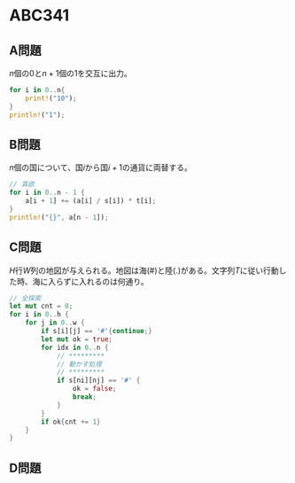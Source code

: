 # ABC341

## A問題

$n$個の$0$と$n + 1$個の$1$を交互に出力。

```rust
for i in 0..n{
    print!("10");
}
println!("1");
```

## B問題

$n$個の国について、国$i$から国$i + 1$の通貨に両替する。

```rust
// 貪欲
for i in 0..n - 1 {
    a[i + 1] += (a[i] / s[i]) * t[i];
}
println!("{}", a[n - 1]);
```

## C問題

$H$行$W$列の地図が与えられる。地図は海(#)と陸(.)がある。文字列$T$に従い行動した時、海に入らずに入れるのは何通り。

```rust
// 全探索
let mut cnt = 0;
for i in 0..h {
    for j in 0..w {
        if s[i][j] == '#'{continue;}
        let mut ok = true;
        for idx in 0..n {
            // *********
            // 動かす処理
            // *********
            if s[ni][nj] == '#' {
                ok = false;
                break;
            }
        }
        if ok{cnt += 1}
    }
}
```

## D問題